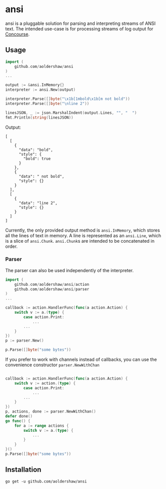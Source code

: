 # ansi

ansi is a pluggable solution for parsing and interpreting streams of ANSI text.
The intended use-case is for processing streams of log output for 
[Concourse](github.com/concourse/concourse).

## Usage

```go
import (
    github.com/aoldershaw/ansi
)
...

output := &ansi.InMemory{}
interpreter := ansi.New(output)

interpreter.Parse([]byte("\x1b[1mbold\x1b[m not bold"))
interpreter.Parse([]byte("\nline 2"))

linesJSON, _ := json.MarshalIndent(output.Lines, "", "  ")
fmt.Println(string(linesJSON))
```

Output:

```
[
  [
    {
      "data": "bold",
      "style": {
        "bold": true
      }
    },
    {
      "data": " not bold",
      "style": {}
    }
  ],
  [
    {
      "data": "line 2",
      "style": {}
    }
  ]
]
```

Currently, the only provided output method is `ansi.InMemory`,
which stores all the lines of text in memory. A line is represented
as an `ansi.Line`, which is a slice of `ansi.Chunk`. `ansi.Chunk`s
are intended to be concatenated in order.

### Parser

The parser can also be used independently of the interpreter.

```go
import (
    github.com/aoldershaw/ansi/action
    github.com/aoldershaw/ansi/parser
)
...

callback := action.HandlerFunc(func(a action.Action) {
    switch v := a.(type) {
        case action.Print:
            ...
        ...
    }
})
p := parser.New()

p.Parse([]byte("some bytes"))
```

If you prefer to work with channels instead of callbacks, you
can use the convenience constructor `parser.NewWithChan`

```go

callback := action.HandlerFunc(func(a action.Action) {
    switch v := action.(type) {
        case action.Print:
            ...
        ...
    }
})
p, actions, done := parser.NewWithChan()
defer done()
go func() {
    for a := range actions {
        switch v := a.(type) {
            ...
        }
    }
}()
p.Parse([]byte("some bytes"))
```

## Installation

```shell script
go get -u github.com/aoldershaw/ansi
```
